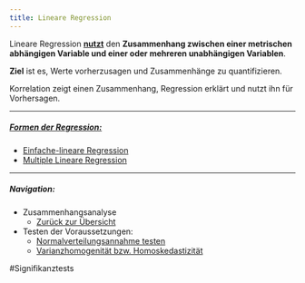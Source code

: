 ```yaml
---
title: Lineare Regression 
---
```


Lineare Regression **<u>nutzt</u>** den **Zusammenhang zwischen einer metrischen abhängigen Variable und einer oder mehreren unabhängigen Variablen**.

**Ziel** ist es, Werte vorherzusagen und Zusammenhänge zu quantifizieren.

Korrelation zeigt einen Zusammenhang, Regression erklärt und nutzt ihn für Vorhersagen.

---

##### <u>Formen der Regression:</u>

* [Einfache-lineare Regression](/einfache-lineare-regression)
* [Multiple Lineare Regression](/multiple-lineare-regression)

---

##### Navigation:

* Zusammenhangsanalyse
  * [Zurück zur Übersicht](/zusammenhangsanalyse)
* Testen der Voraussetzungen:
  * [Normalverteilungsannahme testen](/normalverteilungsannahme-testen)
  * [Varianzhomogenität bzw. Homoskedastizität](/varianzhomogenitaet-bzw-homoskedastizitaet)

\#Signifikanztests

